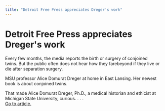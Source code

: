 ```yaml
---
title: "Detroit Free Press appreciates Dreger's work"
---
```


# Detroit Free Press appreciates Dreger's work

Every few months, the media reports the birth or surgery of conjoined twins. But the public often does not hear how they farebeyond if they live or die after separation surgery.  
  
MSU professor Alice Domurat Dreger at home in East Lansing. Her newest book is about conjoined twins.  
  
That made Alice Domurat Dreger, Ph.D., a medical historian and ethicist at Michigan State University, curious. . . .  
<a href="http://www.freep.com/news/childrenfirst/anat19_20040719.htm" target="_blank">Go to article.</a>